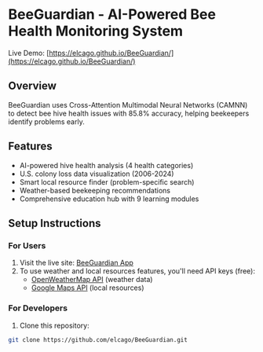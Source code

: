 # BeeGuardian - AI-Powered Bee Health Monitoring System

Live Demo: [https://elcago.github.io/BeeGuardian/](https://elcago.github.io/BeeGuardian/)

## Overview
BeeGuardian uses Cross-Attention Multimodal Neural Networks (CAMNN) to detect bee hive health issues with 85.8% accuracy, helping beekeepers identify problems early.

## Features
- AI-powered hive health analysis (4 health categories)
- U.S. colony loss data visualization (2006-2024)
- Smart local resource finder (problem-specific search)
- Weather-based beekeeping recommendations
- Comprehensive education hub with 9 learning modules

## Setup Instructions

### For Users
1. Visit the live site: [BeeGuardian App](https://elcago.github.io/BeeGuardian/)
2. To use weather and local resources features, you'll need API keys (free):
   - [OpenWeatherMap API](https://openweathermap.org/api) (weather data)
   - [Google Maps API](https://developers.google.com/maps/documentation/javascript/get-api-key) (local resources)

### For Developers
1. Clone this repository:
```bash
git clone https://github.com/elcago/BeeGuardian.git
